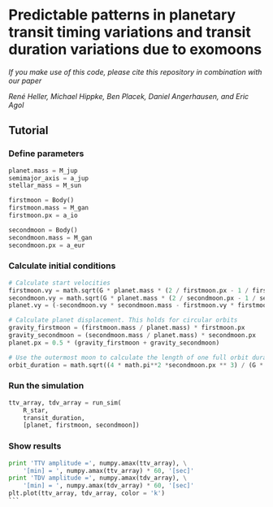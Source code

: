 # Predictable patterns in planetary transit timing variations and transit duration variations due to exomoons

*If you make use of this code, please cite this repository in combination with our paper*

*René Heller, Michael Hippke, Ben Placek, Daniel Angerhausen, and Eric Agol*

## Tutorial

### Define parameters
```python
planet.mass = M_jup
semimajor_axis = a_jup
stellar_mass = M_sun

firstmoon = Body()
firstmoon.mass = M_gan
firstmoon.px = a_io

secondmoon = Body()
secondmoon.mass = M_gan
secondmoon.px = a_eur
```

### Calculate initial conditions
```python
# Calculate start velocities
firstmoon.vy = math.sqrt(G * planet.mass * (2 / firstmoon.px - 1 / firstmoon.px))
secondmoon.vy = math.sqrt(G * planet.mass * (2 / secondmoon.px - 1 / secondmoon.px))
planet.vy = (-secondmoon.vy * secondmoon.mass - firstmoon.vy * firstmoon.mass) / planet.mass

# Calculate planet displacement. This holds for circular orbits
gravity_firstmoon = (firstmoon.mass / planet.mass) * firstmoon.px
gravity_secondmoon = (secondmoon.mass / planet.mass) * secondmoon.px
planet.px = 0.5 * (gravity_firstmoon + gravity_secondmoon)

# Use the outermost moon to calculate the length of one full orbit duration
orbit_duration = math.sqrt((4 * math.pi**2 *secondmoon.px ** 3) / (G * (secondmoon.mass + planet.mass))) 
```

### Run the simulation
```python
ttv_array, tdv_array = run_sim(
    R_star, 
    transit_duration, 
    [planet, firstmoon, secondmoon])
```    

### Show results
````python
print 'TTV amplitude =', numpy.amax(ttv_array), \
    '[min] = ', numpy.amax(ttv_array) * 60, '[sec]'
print 'TDV amplitude =', numpy.amax(tdv_array), \
    '[min] = ', numpy.amax(tdv_array) * 60, '[sec]'
plt.plot(ttv_array, tdv_array, color = 'k')
```
